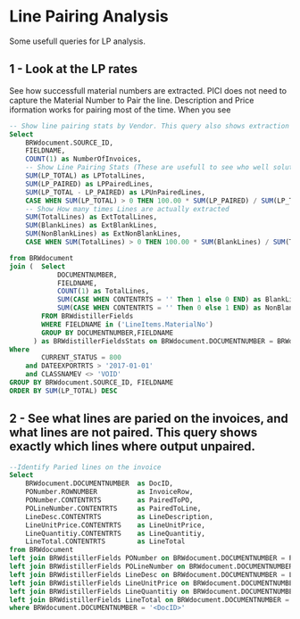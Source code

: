 <!-- TITLE: Line Pairing Analysis -->
<!-- SUBTITLE: A quick summary of Line Pairing Analysis -->

# Line Pairing Analysis
Some usefull queries for LP analysis.

## 1 - Look at the LP rates
See how successfull material numbers are extracted. PICI does not need to capture the Material Number to Pair the line. Description and Price iformation works for pairing most of the time. When you see 

```sql
-- Show line pairing stats by Vendor. This query also shows extraction rates. Low % of LP and High Blank rate is good indication to add some formats to BRWMAT table
Select 
	BRWdocument.SOURCE_ID,
	FIELDNAME,
	COUNT(1) as NumberOfInvoices,
	-- Show Line Pairing Stats (These are usefull to see who well solution pairs PO lines)
	SUM(LP_TOTAL) as LPTotalLines,
	SUM(LP_PAIRED) as LPPairedLines,
	SUM(LP_TOTAL - LP_PAIRED) as LPUnPairedLines,
	CASE WHEN SUM(LP_TOTAL) > 0 THEN 100.00 * SUM(LP_PAIRED) / SUM(LP_TOTAL) ELSE 100 END as LPPairedPercent,
	-- Show How many times Lines are actually extracted
	SUM(TotalLines) as ExtTotalLines,
	SUM(BlankLines) as ExtBlankLines,
	SUM(NonBlankLines) as ExtNonBlankLines,
	CASE WHEN SUM(TotalLines) > 0 THEN 100.00 * SUM(BlankLines) / SUM(TotalLines) ELSE 100 END as ExtBlankLinesPercent

from BRWdocument
join (	Select 
			DOCUMENTNUMBER,
			FIELDNAME,
			COUNT(1) as TotalLines,
			SUM(CASE WHEN CONTENTRTS = '' Then 1 else 0 END) as BlankLines,
			SUM(CASE WHEN CONTENTRTS = '' Then 0 else 1 END) as NonBlankLines
		FROM BRWdistillerFields
		WHERE FIELDNAME in ('LineItems.MaterialNo')
		GROUP BY DOCUMENTNUMBER,FIELDNAME
	  ) as BRWdistillerFieldsStats on BRWdocument.DOCUMENTNUMBER = BRWdistillerFieldsStats.DocumentNumber
Where 
		CURRENT_STATUS = 800
	and DATEEXPORTRTS > '2017-01-01' 
	and CLASSNAMEV <> 'VOID'  
GROUP BY BRWdocument.SOURCE_ID, FIELDNAME
ORDER BY SUM(LP_TOTAL) DESC

```

## 2 - See what lines are paried on the invoices, and what lines are not paired. This query shows exactly which lines where output unpaired.

```sql
--Identify Paried lines on the invoice
Select 
	BRWdocument.DOCUMENTNUMBER	as DocID,
	PONumber.ROWNUMBER			as InvoiceRow,
	PONumber.CONTENTRTS			as PairedToPO,
	POLineNumber.CONTENTRTS		as PairedToLine,
	LineDesc.CONTENTRTS			as LineDescription,
	LineUnitPrice.CONTENTRTS	as LineUnitPrice,
	LineQuantitiy.CONTENTRTS	as LineQuantitiy,
	LineTotal.CONTENTRTS		as LineTotal
from BRWdocument
left join BRWdistillerFields PONumber on BRWdocument.DOCUMENTNUMBER = PONumber.DOCUMENTNUMBER and PONumber.FIELDNAME = 'LineItems.PO'
left join BRWdistillerFields POLineNumber on BRWdocument.DOCUMENTNUMBER = POLineNumber.DOCUMENTNUMBER and POLineNumber.FIELDNAME = 'LineItems.Line' and PONumber.ROWNUMBER = POLineNumber.ROWNUMBER
left join BRWdistillerFields LineDesc on BRWdocument.DOCUMENTNUMBER = LineDesc.DOCUMENTNUMBER and LineDesc.FIELDNAME = 'LineItems.Description' and PONumber.ROWNUMBER = LineDesc.ROWNUMBER
left join BRWdistillerFields LineUnitPrice on BRWdocument.DOCUMENTNUMBER = LineUnitPrice.DOCUMENTNUMBER and LineUnitPrice.FIELDNAME = 'LineItems.UnitPrice' and PONumber.ROWNUMBER = LineUnitPrice.ROWNUMBER
left join BRWdistillerFields LineQuantitiy on BRWdocument.DOCUMENTNUMBER = LineQuantitiy.DOCUMENTNUMBER and LineQuantitiy.FIELDNAME = 'LineItems.Quantity' and PONumber.ROWNUMBER = LineQuantitiy.ROWNUMBER
left join BRWdistillerFields LineTotal on BRWdocument.DOCUMENTNUMBER = LineTotal.DOCUMENTNUMBER and LineTotal.FIELDNAME = 'LineItems.Total' and PONumber.ROWNUMBER = LineTotal.ROWNUMBER
where BRWdocument.DOCUMENTNUMBER = '<DocID>'
```